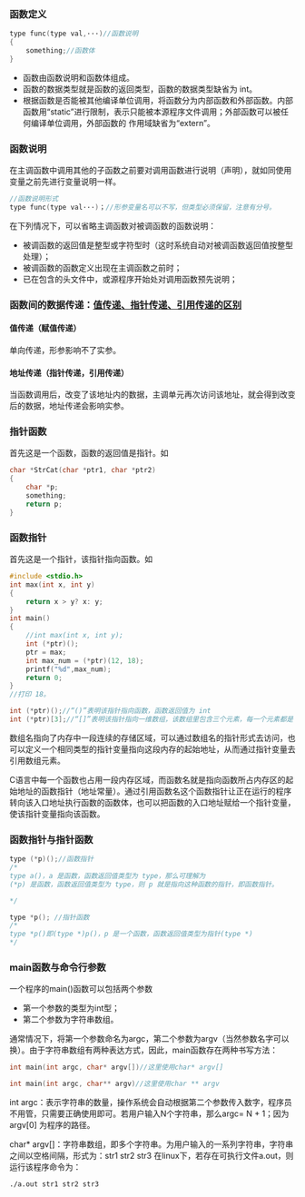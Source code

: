 ### 函数定义
```C
type func(type val,···)//函数说明
{
    something;//函数体
}
```
- 函数由函数说明和函数体组成。
- 函数的数据类型就是函数的返回类型，函数的数据类型缺省为 int。
- 根据函数是否能被其他编译单位调用，将函数分为内部函数和外部函数。内部函数用“static”进行限制，表示只能被本源程序文件调用；外部函数可以被任何编译单位调用，外部函数的 作用域缺省为“extern”。

### 函数说明
在主调函数中调用其他的子函数之前要对调用函数进行说明（声明），就如同使用变量之前先进行变量说明一样。
```C
//函数说明形式
type func(type val···)；//形参变量名可以不写，但类型必须保留，注意有分号。
```
在下列情况下，可以省略主调函数对被调函数的函数说明：
- 被调函数的返回值是整型或字符型时（这时系统自动对被调函数返回值按整型处理）；
- 被调函数的函数定义出现在主调函数之前时；
- 已在包含的头文件中，或源程序开始处对调用函数预先说明；

### 函数间的数据传递：[值传递、指针传递、引用传递的区别](https://www.cnblogs.com/xym4869/p/8477843.html)
#### 值传递（赋值传递）
单向传递，形参影响不了实参。
#### 地址传递（指针传递，引用传递）
当函数调用后，改变了该地址内的数据，主调单元再次访问该地址，就会得到改变后的数据，地址传递会影响实参。

### 指针函数
首先这是一个函数，函数的返回值是指针。如
```C
char *StrCat(char *ptr1, char *ptr2)
{
    char *p;
    something;
    return p;
}

```
### 函数指针
首先这是一个指针，该指针指向函数。如
```C
#include <stdio.h>
int max(int x, int y)
{
    return x > y? x: y;
}
int main()
{
    //int max(int x, int y);
    int (*ptr)();
    ptr = max;
    int max_num = (*ptr)(12, 18);
    printf("%d",max_num);
    return 0;
}
//打印 18。
```
```C
int (*ptr)();//“()”表明该指针指向函数，函数返回值为 int
int (*ptr)[3];//“[]”表明该指针指向一维数组，该数组里包含三个元素，每一个元素都是 int类型。
```
数组名指向了内存中一段连续的存储区域，可以通过数组名的指针形式去访问，也可以定义一个相同类型的指针变量指向这段内存的起始地址，从而通过指针变量去引用数组元素。

C语言中每一个函数也占用一段内存区域，而函数名就是指向函数所占内存区的起始地址的函数指针（地址常量）。通过引用函数名这个函数指针让正在运行的程序转向该入口地址执行函数的函数体，也可以把函数的入口地址赋给一个指针变量，使该指针变量指向该函数。

### 函数指针与指针函数
```C
type (*p)();//函数指针
/*
type a()，a 是函数，函数返回值类型为 type，那么可理解为
(*p) 是函数，函数返回值类型为 type，则 p 就是指向这种函数的指针，即函数指针。

*/

type *p(); //指针函数
/*
type *p()即(type *)p()，p 是一个函数，函数返回值类型为指针(type *)
*/
```

### main函数与命令行参数
一个程序的main()函数可以包括两个参数
- 第一个参数的类型为int型；
- 第二个参数为字符串数组。

通常情况下，将第一个参数命名为argc，第二个参数为argv（当然参数名字可以换）。由于字符串数组有两种表达方式，因此，main函数存在两种书写方法：
```C
int main(int argc, char* argv[])//这里使用char* argv[]

int main(int argc, char** argv)//这里使用char ** argv
```
int argc：表示字符串的数量，操作系统会自动根据第二个参数传入数字，程序员不用管，只需要正确使用即可。若用户输入N个字符串，那么argc= N + 1；因为 argv[0] 为程序的路径。  

char* argv[]：字符串数组，即多个字符串。为用户输入的一系列字符串，字符串之间以空格间隔，形式为：str1 str2 str3
在linux下，若存在可执行文件a.out，则运行该程序命令为：
```shell
./a.out str1 str2 str3
```

